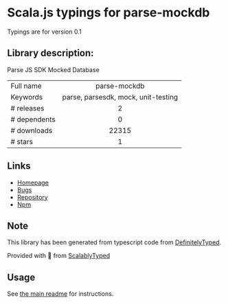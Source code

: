 
# Scala.js typings for parse-mockdb

Typings are for version 0.1

## Library description:
Parse JS SDK Mocked Database

|                    |                 |
| ------------------ | :-------------: |
| Full name          | parse-mockdb |
| Keywords           | parse, parsesdk, mock, unit-testing |
| # releases         | 2 |
| # dependents       | 0 |
| # downloads        | 22315 |
| # stars            | 1 |

## Links
- [Homepage](https://github.com/HustleInc/parse-mockdb)
- [Bugs](https://github.com/HustleInc/parse-mockdb/issues)
- [Repository](https://github.com/HustleInc/parse-mockdb)
- [Npm](https://www.npmjs.com/package/parse-mockdb)
    


## Note
This library has been generated from typescript code from [DefinitelyTyped](https://definitelytyped.org).

Provided with :purple_heart: from [ScalablyTyped](https://github.com/oyvindberg/ScalablyTyped)

## Usage
See [the main readme](../../readme.md) for instructions.



